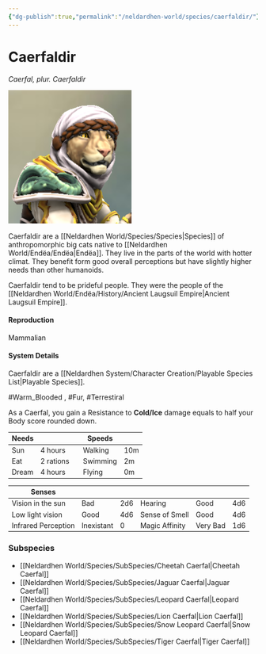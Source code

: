 ```yaml
---
{"dg-publish":true,"permalink":"/neldardhen-world/species/caerfaldir/"}
---
```


# Caerfaldir
*Caerfal, plur. Caerfaldir*

![Ahiir.png|100](/img/user/Images/Species/Ahiir.png)

Caerfaldir are a [[Neldardhen World/Species/Species\|Species]] of anthropomorphic big cats native to [[Neldardhen World/Endëa/Endëa\|Endëa]]. They live in the parts of the world with hotter climat. They benefit form good overall perceptions but have slightly higher needs than other humanoids.

Caerfaldir tend to be prideful people. They were the people of the [[Neldardhen World/Endëa/History/Ancient Laugsuil Empire\|Ancient Laugsuil Empire]].
#### Reproduction
Mammalian


#### System Details
Caerfaldir are a [[Neldardhen System/Character Creation/Playable Species List\|Playable Species]].

#Warm_Blooded , #Fur, #Terrestiral 

As a Caerfal, you gain a Resistance to **Cold/Ice** damage equals to half your Body score rounded down.

| **Needs** |           |     | **Speeds** |     |
| --------- | --------- | --- | ---------- | --- |
| Sun       | 4 hours   |     | Walking    | 10m |
| Eat       | 2 rations |     | Swimming   | 2m  |
| Dream     | 4 hours   |     | Flying     | 0m  |

| **Senses**          |            |     |                |          |     |
| ------------------- | ---------- | --- | -------------- | -------- | --- |
| Vision in the sun   | Bad        | 2d6 | Hearing        | Good     | 4d6 |
| Low light vision    | Good       | 4d6 | Sense of Smell | Good     | 4d6 |
| Infrared Perception | Inexistant | 0   | Magic Affinity | Very Bad | 1d6 |

### Subspecies
- [[Neldardhen World/Species/SubSpecies/Cheetah Caerfal\|Cheetah Caerfal]]
- [[Neldardhen World/Species/SubSpecies/Jaguar Caerfal\|Jaguar Caerfal]]
- [[Neldardhen World/Species/SubSpecies/Leopard Caerfal\|Leopard Caerfal]]
- [[Neldardhen World/Species/SubSpecies/Lion Caerfal\|Lion Caerfal]]
- [[Neldardhen World/Species/SubSpecies/Snow Leopard Caerfal\|Snow Leopard Caerfal]]
- [[Neldardhen World/Species/SubSpecies/Tiger Caerfal\|Tiger Caerfal]]